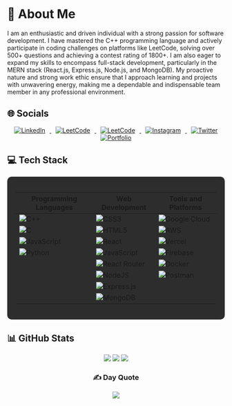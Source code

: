 # 💫 About Me
I am an enthusiastic and driven individual with a strong passion for software development. I have mastered the C++ programming language and actively participate in coding challenges on platforms like LeetCode, solving over 500+ questions and achieving a contest rating of 1800+. I am also eager to expand my skills to encompass full-stack development, particularly in the MERN stack (React.js, Express.js, Node.js, and MongoDB). My proactive nature and strong work ethic ensure that I approach learning and projects with unwavering energy, making me a dependable and indispensable team member in any professional environment.

## 🌐 Socials

<div align="center">
  <a href="https://www.linkedin.com/in/manikanta-662b3322b/">
    <img src="https://img.shields.io/badge/LinkedIn-%230077B5.svg?logo=linkedin&logoColor=white" alt="LinkedIn" style="margin: 0 10px;">
  </a>
  <a href="https://leetcode.com/u/Soy_yo_mani/">
    <img src="https://img.shields.io/badge/LeetCode-%23FFA116.svg?logo=leetcode&logoColor=white" alt="LeetCode" style="margin: 0 10px;">
  </a>
  <a href="https://leetcode.com/u/SoyYoMani/">
    <img src="https://img.shields.io/badge/LeetCode-%23FFA116.svg?logo=leetcode&logoColor=white" alt="LeetCode" style="margin: 0 10px;">
  </a>
  <a href="https://www.instagram.com/soy_yo_manikanta/">
    <img src="https://img.shields.io/badge/Instagram-%23E4405F.svg?logo=Instagram&logoColor=white" alt="Instagram" style="margin: 0 10px;">
  </a>
  <a href="https://twitter.com/manikanta1922?s=11&t=VUKOrecp24SIw5wzyEGi1g">
    <img src="https://img.shields.io/badge/Twitter-%231DA1F2.svg?logo=Twitter&logoColor=white" alt="Twitter" style="margin: 0 10px;">
  </a>
  <a href="https://manikantaprotfolio.netlify.app/">
    <img src="https://img.shields.io/badge/Portfolio-%23000000.svg?logo=About.me&logoColor=white" alt="Portfolio" style="margin: 0 10px;">
  </a>
</div>

## 💻 Tech Stack

<div align="center" style="background-color:#2D2D2D; padding: 20px; border-radius: 10px;">

| **Programming Languages** | **Web Development** | **Tools and Platforms** |
|---------------------------|---------------------|-------------------------|
| ![C++](https://img.shields.io/badge/c++-%2300599C.svg?style=for-the-badge&logo=c%2B%2B&logoColor=white) | ![CSS3](https://img.shields.io/badge/css3-%231572B6.svg?style=for-the-badge&logo=css3&logoColor=white) | ![Google Cloud](https://img.shields.io/badge/GoogleCloud-%234285F4.svg?style=for-the-badge&logo=google-cloud&logoColor=white) |
| ![C](https://img.shields.io/badge/c-%2300599C.svg?style=for-the-badge&logo=c&logoColor=white) | ![HTML5](https://img.shields.io/badge/html5-%23E34F26.svg?style=for-the-badge&logo=html5&logoColor=white) | ![AWS](https://img.shields.io/badge/AWS-%23FF9900.svg?style=for-the-badge&logo=amazon-aws&logoColor=white) |
| ![JavaScript](https://img.shields.io/badge/javascript-%23323330.svg?style=for-the-badge&logo=javascript&logoColor=%23F7DF1E) | ![React](https://img.shields.io/badge/react-%2320232a.svg?style=for-the-badge&logo=react&logoColor=%2361DAFB) | ![Vercel](https://img.shields.io/badge/vercel-%23000000.svg?style=for-the-badge&logo=vercel&logoColor=white) |
| ![Python](https://img.shields.io/badge/python-3670A0?style=for-the-badge&logo=python&logoColor=ffdd54) | ![JavaScript](https://img.shields.io/badge/javascript-%23323330.svg?style=for-the-badge&logo=javascript&logoColor=%23F7DF1E) | ![Firebase](https://img.shields.io/badge/firebase-%23039BE5.svg?style=for-the-badge&logo=firebase) |
| | ![React Router](https://img.shields.io/badge/React_Router-CA4245?style=for-the-badge&logo=react-router&logoColor=white) | ![Docker](https://img.shields.io/badge/docker-%230db7ed.svg?style=for-the-badge&logo=docker&logoColor=white) |
| | ![NodeJS](https://img.shields.io/badge/node.js-6DA55F?style=for-the-badge&logo=node.js&logoColor=white) | ![Postman](https://img.shields.io/badge/Postman-FF6C37?style=for-the-badge&logo=postman&logoColor=white) |
| | ![Express.js](https://img.shields.io/badge/express.js-%23404d59.svg?style=for-the-badge&logo=express&logoColor=%2361DAFB) | |
| | ![MongoDB](https://img.shields.io/badge/MongoDB-%234ea94b.svg?style=for-the-badge&logo=mongodb&logoColor=white) | |

</div>

## 📊 GitHub Stats
<div align="center">

![](https://github-readme-stats.vercel.app/api?username=soyyomani&theme=radical&hide_border=false&include_all_commits=false&count_private=false)
![](https://github-readme-streak-stats.herokuapp.com/?user=soyyomani&theme=radical&hide_border=false)
![](https://github-readme-stats.vercel.app/api/top-langs/?username=soyyomani&theme=radical&hide_border=false&include_all_commits=false&count_private=false&layout=compact)
  ### ✍️ Day Quote
  ![](https://quotes-github-readme.vercel.app/api?type=horizontal&theme=radical)
</div>
